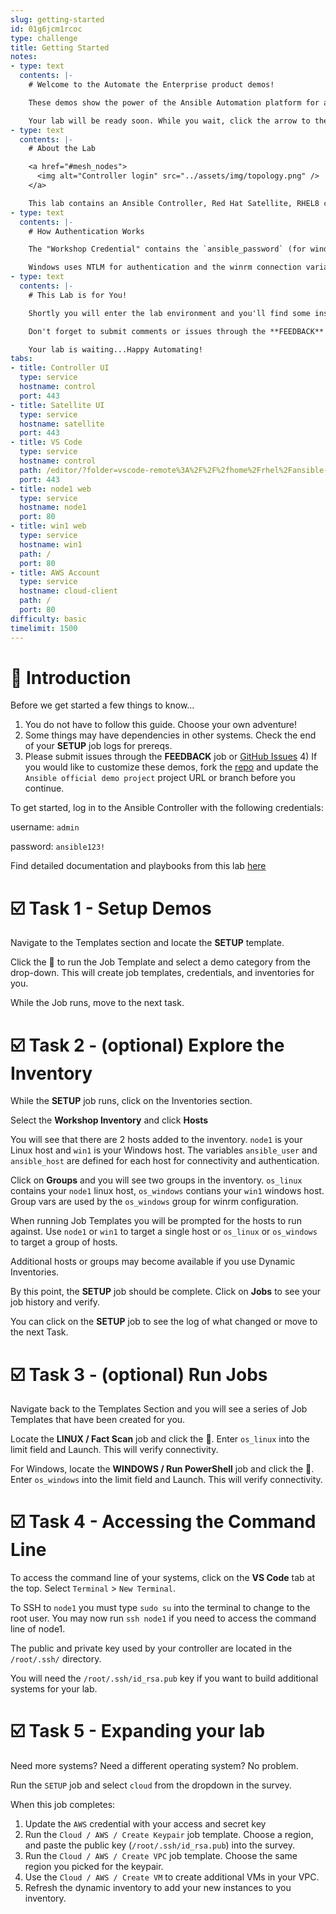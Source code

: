 ```yaml
---
slug: getting-started
id: 01g6jcm1rcoc
type: challenge
title: Getting Started
notes:
- type: text
  contents: |-
    # Welcome to the Automate the Enterprise product demos!

    These demos show the power of the Ansible Automation platform for automating Linux, Windows, Networking, and Cloud all under one roof.

    Your lab will be ready soon. While you wait, click the arrow to the right to learn a little bit about the envrionment.
- type: text
  contents: |-
    # About the Lab

    <a href="#mesh_nodes">
      <img alt="Controller login" src="../assets/img/topology.png" />
    </a>

    This lab contains an Ansible Controller, Red Hat Satellite, RHEL8 client, and Windows Server client. These will be added to the Workshop Inventory for you and a credential is created so that you can manage these hosts.
- type: text
  contents: |-
    # How Authentication Works

    The "Workshop Credential" contains the `ansible_password` (for windows) and ssh private key (for linux) to connect to your nodes. The username is defined for each host in the inventory with the `ansible_user` variable.

    Windows uses NTLM for authentication and the winrm connection variables are defined using `group_vars` in the project repo. Windows nodes _MUST_ be in `os_windows` group to properly configure the connection.
- type: text
  contents: |-
    # This Lab is for You!

    Shortly you will enter the lab environment and you'll find some instructions on the right hand side. These are merely suggestions to get you started. You do not have to follow them explicitly. Choose your own adventure and experiment to show, tell, learn, test, break, and fix. This lab is for you!

    Don't forget to submit comments or issues through the **FEEDBACK** job template and check us out on [**GitHub**](https://github.com/RedHatGov/product-demos) to be part of the community.

    Your lab is waiting...Happy Automating!
tabs:
- title: Controller UI
  type: service
  hostname: control
  port: 443
- title: Satellite UI
  type: service
  hostname: satellite
  port: 443
- title: VS Code
  type: service
  hostname: control
  path: /editor/?folder=vscode-remote%3A%2F%2F%2fhome%2Frhel%2Fansible-files
  port: 443
- title: node1 web
  type: service
  hostname: node1
  port: 80
- title: win1 web
  type: service
  hostname: win1
  path: /
  port: 80
- title: AWS Account
  type: service
  hostname: cloud-client
  path: /
  port: 80
difficulty: basic
timelimit: 1500
---
```

👋 Introduction
===
Before we get started a few things to know...
1) You do not have to follow this guide. Choose your own adventure!
2) Some things may have dependencies in other systems. Check the end of your **SETUP** job logs for prereqs.
3) Please submit issues through the **FEEDBACK** job or [GitHub Issues](https://github.com/ansible/product-demos/)
	4) If you would like to customize these demos, fork the [repo](https://github.com/ansible/product-demos/) and update the `Ansible official demo project` project URL or branch before you continue.

To get started, log in to the Ansible Controller with the following credentials:

username: `admin`

password: `ansible123!`

Find detailed documentation and playbooks from this lab [here](https://github.com/ansible/product-demos)

☑️ Task 1 - Setup Demos
===

Navigate to the Templates section and locate the **SETUP** template.

Click the 🚀 to run the Job Template and select a demo category from the drop-down. This will create job templates, credentials, and inventories for you.

While the Job runs, move to the next task.

☑️ Task 2 - (optional) Explore the Inventory
===
While the **SETUP** job runs, click on the Inventories section.

Select the **Workshop Inventory** and click **Hosts**

You will see that there are 2 hosts added to the inventory. `node1` is your Linux host and `win1` is your Windows host. The variables `ansible_user` and `ansible_host` are defined for each host for connectivity and authentication.

Click on **Groups** and you will see two groups in the inventory. `os_linux` contains your `node1` linux host, `os_windows` contians your `win1` windows host. Group vars are used by the `os_windows` group for winrm configuration.

When running Job Templates you will be prompted for the hosts to run against. Use `node1` or `win1` to target a single host or `os_linux` or `os_windows` to target a group of hosts.

Additional hosts or groups may become available if you use Dynamic Inventories.

By this point, the **SETUP** job should be complete. Click on **Jobs** to see your job history and verify.

You can click on the **SETUP** job to see the log of what changed or move to the next Task.

☑️ Task 3 - (optional) Run Jobs
===
Navigate back to the Templates Section and you will see a series of Job Templates that have been created for you.

Locate the **LINUX / Fact Scan** job and click the 🚀. Enter `os_linux` into the limit field and Launch. This will verify connectivity.

For Windows, locate the **WINDOWS / Run PowerShell** job and click the 🚀. Enter `os_windows` into the limit field and Launch. This will verify connectivity.


☑️ Task 4 - Accessing the Command Line
===

To access the command line of your systems, click on the **VS Code** tab at the top. Select `Terminal` > `New Terminal`.

To SSH to `node1` you must type `sudo su` into the terminal to change to the root user. You may now run `ssh node1` if you need to access the command line of node1.

The public and private key used by your controller are located in the `/root/.ssh/` directory.

You will need the `/root/.ssh/id_rsa.pub` key if you want to build additional systems for your lab.

☑️ Task 5 - Expanding your lab
===

Need more systems? Need a different operating system? No problem.

Run the `SETUP` job and select `cloud` from the dropdown in the survey.

When this job completes:
1) Update the `AWS` credential with your access and secret key
2) Run the `Cloud / AWS / Create Keypair` job template. Choose a region, and paste the public key (`/root/.ssh/id_rsa.pub`) into the survey.
3) Run the `Cloud / AWS / Create VPC` job template. Choose the same region you picked for the keypair.
4) Use the `Cloud / AWS / Create VM` to create additional VMs in your VPC.
5) Refresh the dynamic inventory to add your new instances to you inventory.




